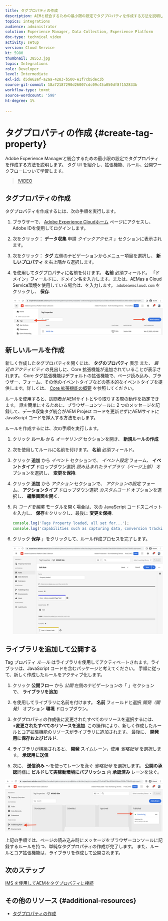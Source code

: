 ```yaml
---
title: タグプロパティの作成
description: AEMと統合するための最小限の設定でタグプロパティを作成する方法を説明します。 タグ UI を紹介し、拡張機能、ルール、公開ワークフローについて学習します。
topics: integrations
audience: administrator
solution: Experience Manager, Data Collection, Experience Platform
doc-type: technical video
activity: setup
version: Cloud Service
kt: 5980
thumbnail: 38553.jpg
topic: Integrations
role: Developer
level: Intermediate
exl-id: d5de62ef-a2aa-4283-b500-e1f7cb5dec3b
source-git-commit: 18a72187290d26007cdc09c45a050df8f152833b
workflow-type: tm+mt
source-wordcount: '598'
ht-degree: 1%

---
```


# タグプロパティの作成 {#create-tag-property}

Adobe Experience Managerと統合するための最小限の設定でタグプロパティを作成する方法を説明します。 タグ UI を紹介し、拡張機能、ルール、公開ワークフローについて学習します。

>[!VIDEO](https://video.tv.adobe.com/v/38553?quality=12&learn=on)

## タグプロパティの作成

タグプロパティを作成するには、次の手順を実行します。

1. ブラウザーで、 [Adobe Experience Cloudホーム](https://experience.adobe.com/) ページにアクセスし、Adobe IDを使用してログインします。

1. 次をクリック： **データ収集** 申請 _クイックアクセス_ 」セクションに表示されます。

1. 次をクリック： **タグ** 左側のナビゲーションからメニュー項目を選択し、 **新しいプロパティ** を右上隅から選択します。

1. を使用してタグプロパティに名前を付けます。 **名前** 必須フィールド。 「ドメイン」フィールドに、ドメイン名を入力します。または、AEMas a Cloud Service環境を使用している場合は、を入力します。 `adobeaemcloud.com` をクリックし、 **保存**.

   ![タグのプロパティ](assets/tag-properties.png)

## 新しいルールを作成

新しく作成したタグプロパティを開くには、 **タグのプロパティ** 表示 また、 _最近のアクティビティ_ の見出しに、Core 拡張機能が追加されていることが表示されます。 Core タグ拡張機能はデフォルトの拡張機能で、ページ読み込み、ブラウザー、フォーム、その他のイベントタイプなどの基本的なイベントタイプを提供します。詳しくは、 [Core 拡張機能の概要](https://experienceleague.adobe.com/docs/experience-platform/tags/extensions/client/core/overview.html) を参照してください。

ルールを使用すると、訪問者がAEMサイトとやり取りする際の動作を指定できます。 話を簡単にするために、ブラウザーコンソールに 2 つのメッセージを記録して、データ収集タグ統合がAEM Project コードを更新せずにAEMサイトに JavaScript コードを挿入する方法を示します。

ルールを作成するには、次の手順を実行します。

1. クリック **ルール** から _オーサリング_ セクションを開き、 **新規ルールの作成**

1. 次を使用してルールに名前を付けます。 **名前** 必須フィールド。

1. クリック **追加** から _イベント_ セクションで、 _イベント設定_ フォーム、 **イベントタイプ** ドロップダウン選択 _読み込まれたライブラリ（ページ上部）_ オプションを選択し、 **変更を保持**.

1. クリック **追加** から _アクション_ セクションで、 _アクションの設定_ フォーム、 **アクションタイプ** ドロップダウン選択 _カスタムコード_ オプションを選択し、 **編集画面を開く**.

1. 内 _コードを編集_ モーダルを開く場合は、次の JavaScript コードスニペットを入力し、 **保存**&#x200B;をクリックし、最後に **変更を保持**.

   ```javascript
   console.log('Tags Property loaded, all set for...');
   console.log('capabilities such as capturing data, conversion tracking and delivering unique and personalized experiences');
   ```

1. クリック **保存** 」をクリックして、ルール作成プロセスを完了します。

   ![新規ルール](assets/new-rule.png)

## ライブラリを追加して公開する

Tag プロパティ _ルール_ はライブラリを使用してアクティベートされます。ライブラリは、JavaScript コードを含むパッケージと考えてください。 手順に従って、新しく作成したルールをアクティブ化します。

1. クリック **公開フロー** から _公開_ 左側のナビゲーションの「 」セクションで、 **ライブラリを追加**

1. を使用してライブラリに名前を付けます。 **名前** フィールドと選択 _開発（開発）_ オプション **環境** ドロップダウン。

1. タグプロパティの作成後に変更されたすべてのリソースを選択するには、 **+変更されたすべてのリソースを追加**. この操作により、新しく作成したルールとコア拡張機能のリソースがライブラリに追加されます。 最後に、 **開発用に保存およびビルド**.

1. ライブラリが構築されると、 **開発** スイムレーン，使用 _省略記号_ を選択します。 **承認用に送信**

1. 次に、 **送信済み** ～を使ってレーンを泳ぐ _省略記号_ を選択します。 **公開の承認**&#x200B;同様に **ビルドして実稼動環境にパブリッシュ** 内 **承認済み** レーンを泳ぐ。

![公開済みライブラリ](assets/published-library.png)


上記の手順では、ページの読み込み時にメッセージをブラウザーコンソールに記録するルールを持つ、単純なタグプロパティの作成が完了します。 また、ルールとコア拡張機能は、ライブラリを作成して公開されます。

## 次のステップ

[IMS を使用してAEMをタグプロパティに接続](connect-aem-tag-property-using-ims.md)


## その他のリソース {#additional-resources}

* [タグプロパティの作成](https://experienceleague.adobe.com/docs/platform-learn/implement-in-websites/configure-tags/create-a-property.html)

